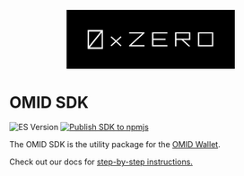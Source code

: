 <p align="center">
  <img src="assets/logo.png" width="300" alt="0xzero.org" />
</p>

# OMID SDK

![ES Version](https://img.shields.io/badge/ES-2020-yellow)
[![Publish SDK to npmjs](https://github.com/0xZeroLabs/zero-mono/actions/workflows/sdk-to-npmjs.yml/badge.svg)](https://github.com/0xZeroLabs/zero-mono/actions/workflows/sdk-to-npmjs.yml)

The OMID SDK is the utility package for the [OMID Wallet](https://protocol.0xzero.org/omid).

Check out our docs for [step-by-step instructions.](https://docs.0xzero.org/developers/omid-sdk)
